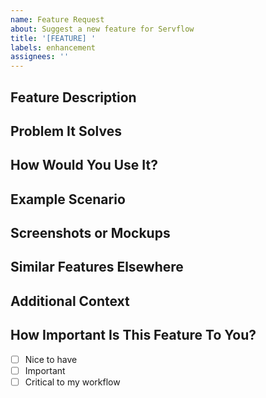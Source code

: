 ```yaml
---
name: Feature Request
about: Suggest a new feature for Servflow
title: '[FEATURE] '
labels: enhancement
assignees: ''
---
```


## Feature Description
<!-- A clear and concise description of the feature you'd like to see in Servflow -->

## Problem It Solves
<!-- What problem or challenge would this feature help you overcome? -->

## How Would You Use It?
<!-- Describe how you would use this feature in your work -->

## Example Scenario
<!-- Give an example of when and how you would use this feature -->

## Screenshots or Mockups
<!-- If you have any visual ideas, feel free to add them here (optional) -->

## Similar Features Elsewhere
<!-- Have you seen similar features in other tools? Please describe (optional) -->

## Additional Context
<!-- Any other information that might help us understand your request -->

## How Important Is This Feature To You?
- [ ] Nice to have
- [ ] Important
- [ ] Critical to my workflow